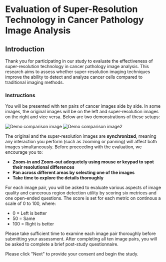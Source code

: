 # Evaluation of Super-Resolution Technology in Cancer Pathology Image Analysis

## Introduction

Thank you for participating in our study to evaluate the effectiveness of super-resolution technology in cancer pathology image analysis. This research aims to assess whether super-resolution imaging techniques improve the ability to detect and analyze cancer cells compared to traditional imaging methods.

### Instructions

You will be presented with ten pairs of cancer images side by side. In some images, the original images will be on the left and super-resolution images on the right and vice versa. Below are two demonstrations of these setups:
<!-- - Left: Original image
- Right: Super-resolution version of the same image -->

![Demo comparison image](./assets/demo/demo1.jpeg)
![Demo comparison image2](./assets/demo/demo2.jpeg)

The original and the super-resolution images are **synchronized**, meaning any interaction you perform (such as zooming or panning) will affect both images simultaneously. Before proceeding with the evaluation, we encourage you to:

- **Zoom-in and Zoom-out adequetely using mouse or keypad to spot their resolutional differences**
- **Pan across different areas by selecting one of the images**
- **Take time to explore the details thoroughly**

For each image pair, you will be asked to evaluate various aspects of image quality and cancerous region detection utility by scoring six metrices and one open-ended questions. The score is set for each metric on continous a scale of 0 to 100, where:
- 0 = Left is better
- 50 = Same
- 100 = Right is better

Please take sufficient time to examine each image pair thoroughly before submitting your assessment. After completing all ten image pairs, you will be asked to complete a brief post-study questionnaire. 

Please click "Next" to provide your consent and begin the study.